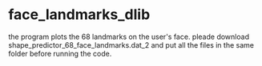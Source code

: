 # face_landmarks_dlib
the program plots the 68 landmarks on the user's face.
pleade download shape_predictor_68_face_landmarks.dat_2 and put all the files in the same folder before running the code.
